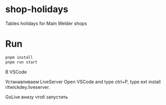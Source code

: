 # shop-holidays
Tables holidays for Main Welder shops

# Run
```bash
pnpm install
pnpm run start
```

В VSCode

Устанавливаем LiveServer
Open VSCode and type ctrl+P, type ext install ritwickdey.liveserver.

GoLive внизу чтоб запустить
